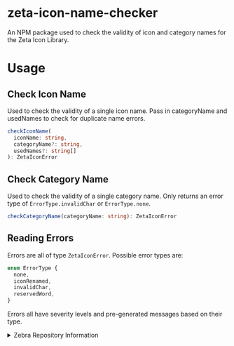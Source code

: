 # zeta-icon-name-checker

An NPM package used to check the validity of icon and category names for the Zeta Icon Library.

# Usage

## Check Icon Name

Used to check the validity of a single icon name. Pass in categoryName and usedNames to check for duplicate name errors.

```ts
checkIconName(
  iconName: string,
  categoryName?: string,
  usedNames?: string[]
): ZetaIconError
```

## Check Category Name

Used to check the validity of a single category name.
Only returns an error type of `ErrorType.invalidChar` or `ErrorType.none`.

```ts
checkCategoryName(categoryName: string): ZetaIconError
```

## Reading Errors

Errors are all of type `ZetaIconError`. Possible error types are:

```ts
enum ErrorType {
  none,
  iconRenamed,
  invalidChar,
  reservedWord,
}
```

Errors all have severity levels and pre-generated messages based on their type.

<details>
    <summary>Zebra Repository Information</summary>
    <ul>
        <li> Zebra Business Unit : DMO - I&D Team </li>
        <li> Zebra Manager : mikecoomber </li>
        <li> Zebra Repo Admin: mikecoomber </li>
        <li> Zebra Jira Project ID: N/A  </li>
        <li> Product: zeta-icon-name-checker, zeta-icons</li>
        <li> Topics: zeta-icons, icon library</li>
    </ul>
</details>

